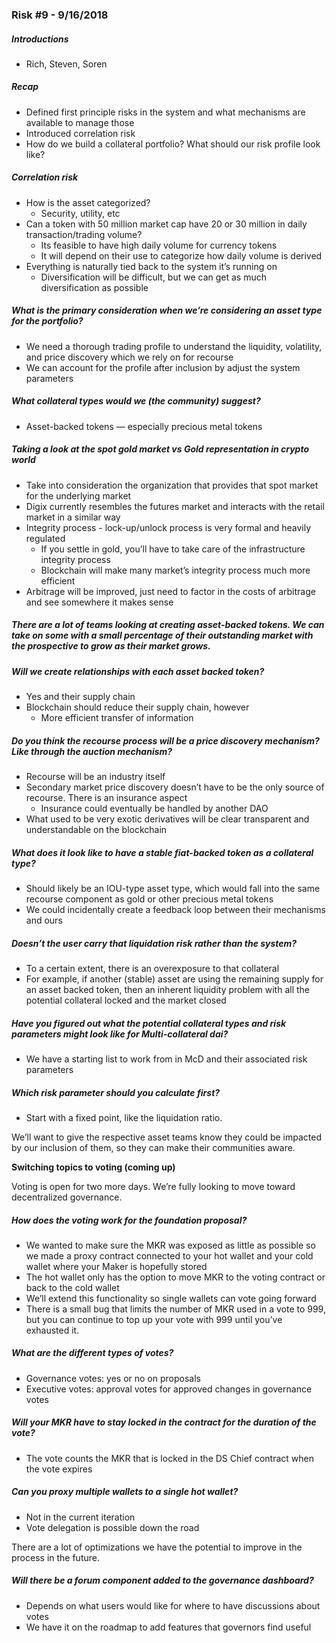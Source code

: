 ### Risk #9 - 9/16/2018
##### Introductions
* Rich, Steven, Soren

##### Recap
* Defined first principle risks in the system and what mechanisms are available to manage those
* Introduced correlation risk
* How do we build a collateral portfolio? What should our risk profile look like?

##### Correlation risk
* How is the asset categorized?
    * Security, utility, etc
* Can a token with 50 million market cap have 20 or 30 million in daily transaction/trading volume?
    * Its feasible to have high daily volume for currency tokens
    * It will depend on their use to categorize how daily volume is derived
* Everything is naturally tied back to the system it’s running on
    * Diversification will be difficult, but we can get as much diversification as possible

##### What is the primary consideration when we’re considering an asset type for the portfolio?
* We need a thorough trading profile to understand the liquidity, volatility, and price discovery which we rely on for recourse
* We can account for the profile after inclusion by adjust the system parameters

##### What collateral types would we (the community) suggest?
* Asset-backed tokens — especially precious metal tokens

##### Taking a look at the spot gold market vs Gold representation in crypto world
* Take into consideration the organization that provides that spot market for the underlying market
* Digix currently resembles the futures market and interacts with the retail market in a similar way
* Integrity process - lock-up/unlock process is very formal and heavily regulated
    * If you settle in gold, you’ll have to take care of the infrastructure integrity process
    * Blockchain will make many market’s integrity process much more efficient
* Arbitrage will be improved, just need to factor in the costs of arbitrage and see somewhere it makes sense

##### There are a lot of teams looking at creating asset-backed tokens. We can take on some with a small percentage of their outstanding market with the prospective to grow as their market grows.

##### Will we create relationships with each asset backed token?
* Yes and their supply chain
* Blockchain should reduce their supply chain, however
    * More efficient transfer of information

##### Do you think the recourse process will be a price discovery mechanism? Like through the auction mechanism?
* Recourse will be an industry itself
* Secondary market price discovery doesn’t have to be the only source of recourse. There is an insurance aspect
    * Insurance could eventually be handled by another DAO
* What used to be very exotic derivatives will be clear transparent and understandable on the blockchain

##### What does it look like to have a stable fiat-backed token as a collateral type?
* Should likely be an IOU-type asset type, which would fall into the same recourse component as gold or other precious metal tokens
* We could incidentally create a feedback loop between their mechanisms and ours

##### Doesn’t the user carry that liquidation risk rather than the system?
* To a certain extent, there is an overexposure to that collateral
* For example, if another (stable) asset are using the remaining supply for an asset backed token, then an inherent liquidity problem with all the potential collateral locked and the market closed

##### Have you figured out what the potential collateral types and risk parameters might look like for Multi-collateral dai?
* We have a starting list to work from in McD and their associated risk parameters

##### Which risk parameter should you calculate first?
* Start with a fixed point, like the liquidation ratio. 

We’ll want to give the respective asset teams know they could be impacted by our inclusion of them, so they can make their communities aware.

__Switching topics to voting (coming up)__

Voting is open for two more days. We’re fully looking to move toward decentralized governance.

##### How does the voting work for the foundation proposal?
* We wanted to make sure the MKR was exposed as little as possible so we made a proxy contract connected to your hot wallet and your cold wallet where your Maker is hopefully stored
* The hot wallet only has the option to move MKR to the voting contract or back to the cold wallet
* We’ll extend this functionality so single wallets can vote going forward
* There is a small bug that limits the number of MKR used in a vote to 999, but you can continue to top up your vote with 999 until you’ve exhausted it.

##### What are the different types of votes?
* Governance votes: yes or no on proposals
* Executive votes: approval votes for approved changes in governance votes

##### Will your MKR have to stay locked in the contract for the duration of the vote?
* The vote counts the MKR that is locked in the DS Chief contract when the vote expires

##### Can you proxy multiple wallets to a single hot wallet?
* Not in the current iteration
* Vote delegation is possible down the road

There are a lot of optimizations we have the potential to improve in the process in the future.

##### Will there be a forum component added to the governance dashboard?
* Depends on what users would like for where to have discussions about votes
* We have it on the roadmap to add features that governors find useful
